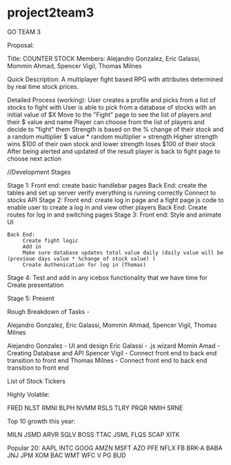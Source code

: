 # project2team3
GO TEAM 3

Proposal:

Title: COUNTER STOCK
Members: Alejandro Gonzalez, Eric Galassi, Mommin Ahmad, Spencer Vigil, Thomas Milnes 

Quick Description: A multiplayer fight based RPG with attributes determined by real time stock prices.

Detailed Process (working):
    User creates a profile and picks from a list of stocks to fight with
    User is able to pick from a database of stocks with an initial value of $X
    Move to the "Fight" page to see the list of players and their $ value and name
    Player can choose from the list of players and decide to "fight" them
    Strength is based on the % change of their stock and a random multiplier
    $ value * random multiplier = strength
    Higher strength wins $100 of their own stock and lower strength loses $100 of their stock
    After being alerted and updated of the result player is back to fight page to choose next action
 


//Development Stages

Stage 1: 
    Front end:
        create basic handlebar pages
    Back End:
        create the tables and set up server
        verify everything is running correctly
        Connect to stocks API
Stage 2: 
    Front end:
        create log in page and a fight page
        js code to enable user to create a log in and view other players
    Back End:
         Create routes for log in and switching pages
Stage 3: 
    Front end:
        Style and animate UI
        
    Back End:
         Create fight logic
         Add in 
         Make sure database updates total value daily (daily value will be (previoue days value * %change of stock value) )
         Create Authenication for log in (Thomas)

    
Stage 4: 
    Test and add in any icebox functionality that we have time for
    Create presentation

Stage 5:
    Present
  
Rough Breakdown of Tasks  - 

Alejandro Gonzalez, Eric Galassi, Mommin Ahmad, Spencer Vigil, Thomas Milnes

Alejandro Gonzalez - UI and design
Eric Galassi - .js wizard 
Momin Amad - Creating Database and API 
Spencer Vigil - Connect front end to back end transition to front end
Thomas Milnes - Connect front end to back end transition to front end


List of Stock Tickers

Highly Volatile:

FRED
NLST
RMNI
BLPH
NVMM
RSLS
TLRY
PRQR
NMIH
SRNE

Top 10 growth this year:

MILN
JSMD
ARVR
SQLV
BOSS
TTAC
JSML
FLQS
SCAP
XITK

Popular 20:
AAPL
INTC
GOOG
AMZN
MSFT
AZO
PFE
NFLX
FB
BRK-A
BABA
JNJ
JPM
XOM
BAC
WMT
WFC
V
PG
BUD